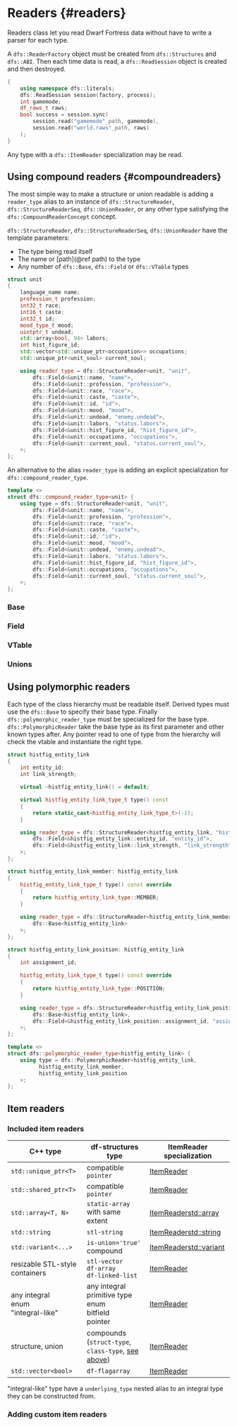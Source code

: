 # Readers {#readers}

Readers class let you read Dwarf Fortress data without have to write a parser for each type.

A `dfs::ReaderFactory` object must be created from `dfs::Structures` and `dfs::ABI`. Then each time data is read, a `dfs::ReadSession` object is created and then destroyed.
```c++
{
    using namespace dfs::literals;
    dfs::ReadSession session(factory, process);
    int gamemode;
    df_raws_t raws;
    bool success = session.sync(
        session.read("gamemode"_path, gamemode),
        session.read("world.raws"_path, raws)
    );
}
```

Any type with a `dfs::ItemReader` specialization may be read.

## Using compound readers {#compoundreaders}

The most simple way to make a structure or union readable is adding a `reader_type` alias to an instance of `dfs::StructureReader`, `dfs::StructureReaderSeq`, `dfs::UnionReader`, or any other type satisfying the `dfs::CompoundReaderConcept` concept.

`dfs::StructureReader`, `dfs::StructureReaderSeq`, `dfs::UnionReader` have the template parameters:
 - The type being read itself
 - The name or [path](@ref path) to the type
 - Any number of `dfs::Base`, `dfs::Field` or `dfs::VTable` types

```c++
struct unit
{
	language_name name;
	profession_t profession;
	int32_t race;
	int16_t caste;
	int32_t id;
	mood_type_t mood;
	uintptr_t undead;
	std::array<bool, 94> labors;
	int hist_figure_id;
	std::vector<std::unique_ptr<occupation>> occupations;
	std::unique_ptr<unit_soul> current_soul;

	using reader_type = dfs::StructureReader<unit, "unit",
		dfs::Field<&unit::name, "name">,
		dfs::Field<&unit::profession, "profession">,
		dfs::Field<&unit::race, "race">,
		dfs::Field<&unit::caste, "caste">,
		dfs::Field<&unit::id, "id">,
		dfs::Field<&unit::mood, "mood">,
		dfs::Field<&unit::undead, "enemy.undead">,
		dfs::Field<&unit::labors, "status.labors">,
		dfs::Field<&unit::hist_figure_id, "hist_figure_id">,
		dfs::Field<&unit::occupations, "occupations">,
		dfs::Field<&unit::current_soul, "status.current_soul">,
	>;
};
```

An alternative to the alias `reader_type` is adding an explicit specialization for `dfs::compound_reader_type`.

```c++
template <>
struct dfs::compound_reader_type<unit> {
	using type = dfs::StructureReader<unit, "unit",
		dfs::Field<&unit::name, "name">,
		dfs::Field<&unit::profession, "profession">,
		dfs::Field<&unit::race, "race">,
		dfs::Field<&unit::caste, "caste">,
		dfs::Field<&unit::id, "id">,
		dfs::Field<&unit::mood, "mood">,
		dfs::Field<&unit::undead, "enemy.undead">,
		dfs::Field<&unit::labors, "status.labors">,
		dfs::Field<&unit::hist_figure_id, "hist_figure_id">,
		dfs::Field<&unit::occupations, "occupations">,
		dfs::Field<&unit::current_soul, "status.current_soul">,
	>;
};
```

### Base

### Field

### VTable

### Unions

## Using polymorphic readers

Each type of the class hierarchy must be readable itself. Derived types must use the `dfs::Base` to specify their base type. Finally `dfs::polymorphic_reader_type` must be specialized for the base type. `dfs::PolymorphicReader` take the base type as its first parameter and other known types after. Any pointer read to one of type from the hierarchy will check the vtable and instantiate the right type.

```c++
struct histfig_entity_link
{
	int entity_id;
	int link_strength;

	virtual ~histfig_entity_link() = default;

	virtual histfig_entity_link_type_t type() const
	{
		return static_cast<histfig_entity_link_type_t>(-1);
	}

	using reader_type = dfs::StructureReader<histfig_entity_link, "histfig_entity_link",
		dfs::Field<&histfig_entity_link::entity_id, "entity_id">,
		dfs::Field<&histfig_entity_link::link_strength, "link_strength">
	>;
};

struct histfig_entity_link_member: histfig_entity_link
{
	histfig_entity_link_type_t type() const override
	{
		return histfig_entity_link_type::MEMBER;
	}

	using reader_type = dfs::StructureReader<histfig_entity_link_member, "histfig_entity_link_memberst",
		dfs::Base<histfig_entity_link>
	>;
};

struct histfig_entity_link_position: histfig_entity_link
{
	int assignment_id;

	histfig_entity_link_type_t type() const override
	{
		return histfig_entity_link_type::POSITION;
	}

	using reader_type = dfs::StructureReader<histfig_entity_link_position, "histfig_entity_link_positionst",
		dfs::Base<histfig_entity_link>,
		dfs::Field<&histfig_entity_link_position::assignment_id, "assignment_id">
	>;
};

template <>
struct dfs::polymorphic_reader_type<histfig_entity_link> {
	using type = dfs::PolymorphicReader<histfig_entity_link,
	      histfig_entity_link_member,
	      histfig_entity_link_position
	>;
};
```

## Item readers

### Included item readers

| C++ type                              | df-structures type                   | ItemReader specialization  |
|---------------------------------------|--------------------------------------|----------------------------|
| `std::unique_ptr<T>`                  | compatible `pointer`                 | [ItemReader<Ptr>]          |
| `std::shared_ptr<T>`                  | compatible `pointer`                 | [ItemReader<Ptr>]          |
| `std::array<T, N>`                    | `static-array` with same extent      | [ItemReader<std::array>]   |
| `std::string`                         | `stl-string`                         | [ItemReader<std::string>]  |
| `std::variant<...>`                   | ``is-union='true'`` compound         | [ItemReader<std::variant>] |
| resizable STL-style containers        | `stl-vector`<br />`df-array`<br />`df-linked-list` | [ItemReader<Container>] |
| any integral<br />enum<br />"integral-like" | any integral primitive type<br />enum<br />bitfield<br />pointer | [ItemReader<Int>] |
| structure, union                      | compounds (`struct-type`, `class-type`, [see above](#compoundreaders)) | [ItemReader<Struct>] |
| `std::vector<bool>`                   | `df-flagarray`                       | [ItemReader<Bits>] |

"integral-like" type have a `underlying_type` nested alias to an integral type they can be constructed from.

[ItemReader<Int>]: @ref "dfs::ItemReader< Int >"
[ItemReader<std::string>]: @ref "dfs::ItemReader< std::string >"
[ItemReader<Bits>]: @ref "dfs::ItemReader< Bits >"
[ItemReader<Container>]: @ref "dfs::ItemReader< Container >"
[ItemReader<std::array>]: @ref "dfs::ItemReader< std::array< T, N > >"
[ItemReader<Struct>]: @ref "dfs::ItemReader< Struct >"
[ItemReader<std::variant>]: @ref "dfs::ItemReader< std::variant< T, Ts... > >"
[ItemReader<Ptr>]: @ref "dfs::ItemReader< Ptr >"

### Adding custom item readers


